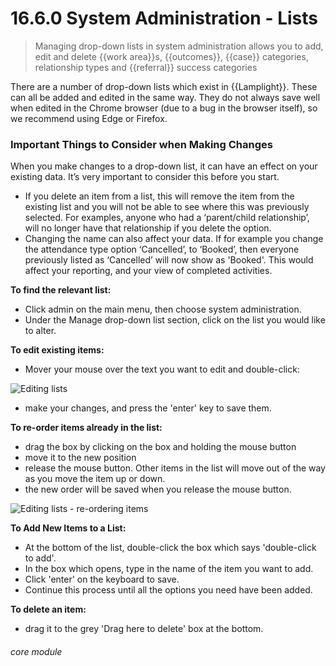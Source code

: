 # 16.6.0    System Administration - Lists

> Managing drop-down lists in system administration allows you to add, edit and delete {{work area}}s, {{outcomes}}, {{case}} categories, relationship types and {{referral}} success categories

There are a number of drop-down lists which exist in {{Lamplight}}. These can all be added and edited in the same way. They do not always save well when edited in the Chrome browser (due to a bug in the browser itself), so we recommend using Edge or Firefox. 

### Important Things to Consider when Making Changes 

When you make changes to a drop-down list, it can have an effect on your existing data.  It’s very important to consider this before you start.

- If you delete an item from a list, this will remove the item from the existing list and you will not be able to see where this was previously selected. For examples, anyone who had a ‘parent/child relationship’, will no longer have that relationship if you delete the option.
- Changing the name can also affect your data.  If for example you change the attendance type option ‘Cancelled’, to ‘Booked’, then everyone previously listed as ‘Cancelled’ will now show as 'Booked'.  This would affect your reporting, and your view of completed activities.


**To find the relevant list:**
- Click admin on the main menu, then choose system administration.
- Under the Manage drop-down list section, click on the list you would like to alter.

**To edit existing items:**

- Mover your mouse over the text you want to edit and double-click: 

![Editing lists]({{imgpath}}144a.png)

- make your changes, and press the 'enter' key to save them.

**To re-order items already in the list:**

- drag the box by clicking on the box and holding the mouse button
- move it to the new position
- release the mouse button. Other items in the list will move out of the way as you move the item up or down. 
- the new order will be saved when you release the mouse button.

![Editing lists - re-ordering items](144b.png)

**To Add New Items to a List:**

- At the bottom of the list, double-click the box which says 'double-click to add'.
- In the box which opens, type in the name of the item you want to add.
- Click 'enter' on the keyboard to save. 
- Continue this process until all the options you need have been added. 

**To delete an item:**

- drag it to the grey 'Drag here to delete' box at the bottom. 


###### core module

